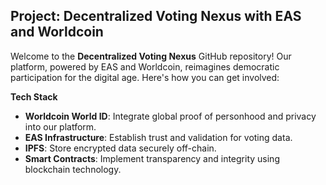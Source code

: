 ## Project: Decentralized Voting Nexus with EAS and Worldcoin

Welcome to the **Decentralized Voting Nexus** GitHub repository! Our platform, powered by EAS and Worldcoin, reimagines democratic participation for the digital age. Here's how you can get involved:

**Tech Stack**

- **Worldcoin World ID**: Integrate global proof of personhood and privacy into our platform.
- **EAS Infrastructure**: Establish trust and validation for voting data.
- **IPFS**: Store encrypted data securely off-chain.
- **Smart Contracts**: Implement transparency and integrity using blockchain technology.
